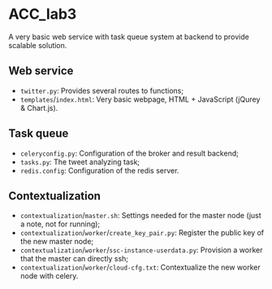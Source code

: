 # ACC_lab3
A very basic web service with task queue system at backend to provide scalable solution.

## Web service
- `twitter.py`: Provides several routes to functions;  
- `templates`/`index.html`: Very basic webpage, HTML + JavaScript (jQurey & Chart.js).

## Task queue
- `celeryconfig.py`: Configuration of the broker and result backend;  
- `tasks.py`: The tweet analyzing task;  
- `redis.config`: Configuration of the redis server.

## Contextualization
- `contextualization`/`master.sh`: Settings needed for the master node (just a note, not for running);  
- `contextualization`/`worker`/`create_key_pair.py`: Register the public key of the new master node;  
- `contextualization`/`worker`/`ssc-instance-userdata.py`: Provision a worker that the master can directly ssh;
- `contextualization`/`worker`/`cloud-cfg.txt`: Contextualize the new worker node with celery.

